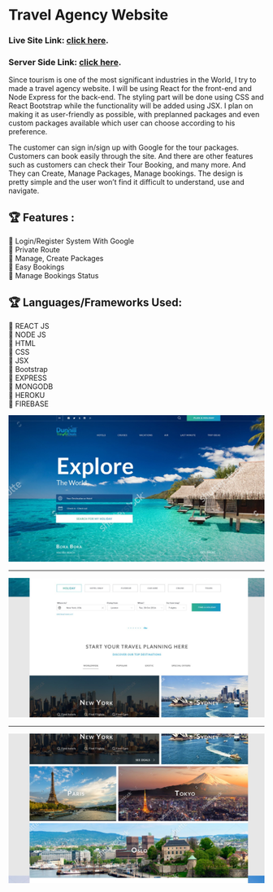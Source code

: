 # Travel Agency Website

### Live Site Link: [click here](https://travel-agency-fc58b.web.app/).

### Server Side Link: [click here](https://github.com/catrucdev/travel-agency).

Since tourism is one of the most significant industries in the World, I try to made a travel agency website. I will be using React for the front-end and Node Express for the back-end. The styling part will be done using CSS and React Bootstrap while the functionality will be added using JSX. I plan on making it as user-friendly as possible, with preplanned packages and even custom packages available which user can choose according to his preference.

The customer can sign in/sign up with Google for the tour packages. Customers can book easily through the site. And there are other features such as customers can check their Tour Booking, and many more. And They can Create, Manage Packages, Manage bookings. The design is pretty simple and the user won’t find it difficult to understand, use and navigate.

## 🏆 Features :

📘 Login/Register System With Google <br/>
📘 Private Route <br/>
📘 Manage, Create Packages <br/>
📘 Easy Bookings <br/>
📘 Manage Bookings Status <br/>

## 🏆 Languages/Frameworks Used:

🍧 REACT JS <br/>
🍧 NODE JS <br/>
🍧 HTML <br/>
🍧 CSS <br/>
🍧 JSX <br/>
🍧 Bootstrap <br/>
🍧 EXPRESS <br/>
🍧 MONGODB <br/>
🍧 HEROKU <br/>
🍧 FIREBASE <br/>

![image](public/images/travel%20agency-1.jpg)

<hr>

![image](public/images/travel%20agency-2.jpg)

<hr>

![image](public/images/travel%20agency-3.jpg)
